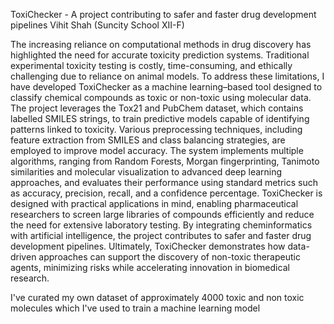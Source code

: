 ToxiChecker  - A project contributing to safer and faster drug development pipelines
Vihit Shah (Suncity School XII-F)


The increasing reliance on computational methods in drug discovery has highlighted the need for accurate toxicity prediction systems.
Traditional experimental toxicity testing is costly, time-consuming, and ethically challenging due to reliance on animal models.
To address these limitations, I have developed ToxiChecker as a machine learning–based tool designed to classify chemical compounds as toxic or non-toxic using molecular data.
The project leverages the Tox21 and PubChem dataset, which contains labelled SMILES strings, to train predictive models capable of identifying patterns linked to toxicity.
Various preprocessing techniques, including feature extraction from SMILES and class balancing strategies, are employed to improve model accuracy.
The system implements multiple algorithms, ranging from Random Forests, Morgan fingerprinting, Tanimoto similarities and molecular visualization to advanced deep learning approaches, and evaluates their performance using standard metrics such as accuracy, precision, recall, and a confidence percentage.
ToxiChecker is designed with practical applications in mind, enabling pharmaceutical researchers to screen large libraries of compounds efficiently and reduce the need for extensive laboratory testing.
By integrating cheminformatics with artificial intelligence, the project contributes to safer and faster drug development pipelines.
Ultimately, ToxiChecker demonstrates how data-driven approaches can support the discovery of non-toxic therapeutic agents, minimizing risks while accelerating innovation in biomedical research.

I've curated my own dataset of approximately 4000 toxic and non toxic molecules which I've used to train a machine learning model
